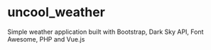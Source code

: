 # uncool_weather
Simple weather application built with Bootstrap, Dark Sky API, Font Awesome, PHP and Vue.js
